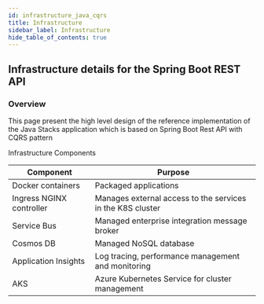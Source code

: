 ```yaml
---
id: infrastructure_java_cqrs
title: Infrastructure
sidebar_label: Infrastructure
hide_table_of_contents: true
---
```


## Infrastructure details for the Spring Boot REST API

### Overview

This page present the high level design of the reference implementation of the Java Stacks
application which is based on Spring Boot Rest API with CQRS pattern

Infrastructure Components

<table>
    <thead>
        <tr>
            <th>Component</th>
            <th>Purpose</th>
        </tr>
    </thead>
    <tbody>
        <tr>
            <td>Docker containers</td>
            <td>Packaged applications</td>
        </tr>
        <tr>
            <td>Ingress NGINX controller</td>
            <td>Manages external access to the services in the K8S cluster</td>
        </tr>
        <tr>
            <td>Service Bus</td>
            <td>Managed enterprise integration message broker</td>
        </tr>
        <tr>
            <td>Cosmos DB</td>
            <td>Managed NoSQL database</td>
        </tr>
        <tr>
            <td>Application Insights</td>
            <td>Log tracing, performance management and monitoring</td>
        </tr>
        <tr>
            <td>AKS</td>
            <td>Azure Kubernetes Service for cluster management</td>
        </tr>
    </tbody>
</table>
